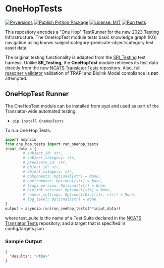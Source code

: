 # OneHopTests

[![Pyversions](https://img.shields.io/pypi/pyversions/reasoner-validator)](https://pypi.python.org/pypi/OneHopTests)
[![Publish Python Package](https://github.com/TranslatorSRI/OneHopTests/actions/workflows/python-publish.yml/badge.svg)](https://pypi.org/project/OneHopTests/)
[![License: MIT](https://img.shields.io/badge/License-MIT-green.svg)](https://opensource.org/licenses/MIT)
[![Run tests](https://github.com/TranslatorSRI/OneHopTests/actions/workflows/test.yml/badge.svg)](https://github.com/TranslatorSRI/OneHopTests/actions/workflows/test.yml)


This repository encodes a "One Hop" TestRunner for the new 2023 Testing Infrastructure. The OneHopTest module tests basic knowledge graph (KG) navigation using known subject:category-predicate-object:category test asset data.

The original testing functionality is adapted from the [SRI_Testing](https://github.com/TranslatorSRI/SRI_testing) test harness.   Unlike **SR_Testing**, the **OneHopTest** module retrieves its test data directly from the new [NCATS Translator Tests](https://github.com/NCATSTranslator/Tests) repository.   Also, full [reasoner_validator](https://github.com/NCATSTranslator/reasoner-validator) validation of TRAPI and Biolink Model compliance is **_not_** attempted.

## OneHopTest Runner

The OneHopTest module can be installed from pypi and used as part of the Translator-wide automated testing.
- `pip install OneHopTests`

To run One Hop Tests:

```python
import asyncio
from one_hop_tests import run_onehop_tests
input_data = {
        # subject_id: str,
        # subject_category: str,
        # predicate_id: str,
        # object_id: str,
        # object_category: str,
        # components: Optional[str] = None,
        # environment: Optional[str] = None,
        # trapi_version: Optional[str] = None,
        # biolink_version: Optional[str] = None,
        # runner_settings: Optional[Dict[str, str]] = None,
        # log_level: Optional[str] = None
}
output = asyncio.run(run_onehop_tests(**input_data))
```
where test_suite is the name of a Test Suite declared in the [NCATS Translator Tests](https://github.com/NCATSTranslator/Tests) repository, 
and a target that is specified in config/targets.json

### Sample Output

```json
{
  "Results": "<tba>"
}
```